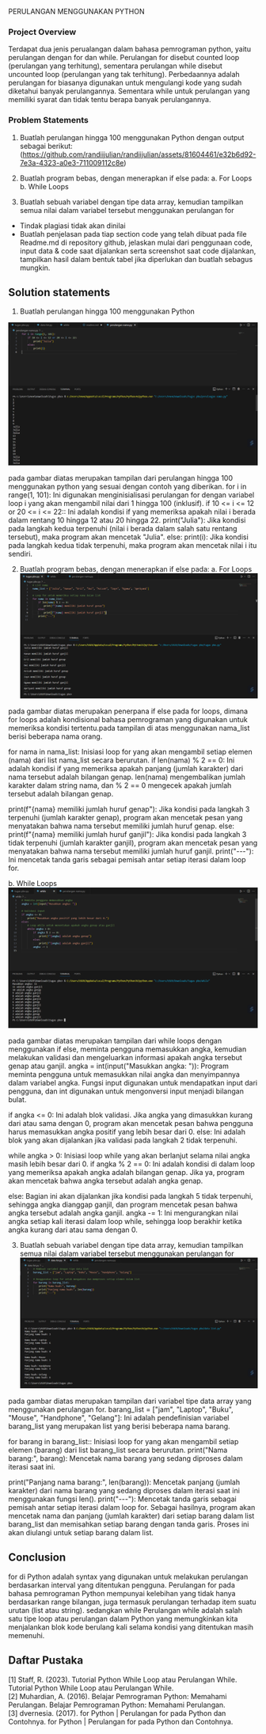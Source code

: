 PERULANGAN MENGGUNAKAN PYTHON

### Project Overview

Terdapat dua jenis perualangan dalam bahasa pemrograman python, yaitu perulangan dengan for dan while.
Perulangan for disebut counted loop (perulangan yang terhitung), sementara perulangan while disebut uncounted loop (perulangan yang tak terhitung). Perbedaannya adalah perulangan for biasanya digunakan untuk mengulangi kode yang sudah diketahui banyak perulangannya. Sementara while untuk perulangan yang memiliki syarat dan tidak tentu berapa banyak perulangannya.

### Problem Statements

1. Buatlah perulangan hingga 100 menggunakan Python dengan output sebagai berikut:
   (https://github.com/randiijulian/randiijulian/assets/81604461/e32b6d92-7e3a-4323-a0e3-711009112c8e)

2. Buatlah program bebas, dengan menerapkan if else pada:
   a. For Loops  
   b. While Loops

3. Buatlah sebuah variabel dengan tipe data array, kemudian tampilkan semua nilai dalam variabel tersebut menggunakan perulangan for

- Tindak plagiasi tidak akan dinilai
- Buatlah penjelasan pada tiap section code yang telah dibuat pada file Readme.md di repository github, jelaskan mulai dari penggunaan code, input data & code saat dijalankan serta screenshot saat code dijalankan, tampilkan hasil dalam bentuk tabel jika diperlukan dan buatlah sebagus mungkin.

## Solution statements

1. Buatlah perulangan hingga 100 menggunakan Python

![App Screenshot](./image/image1.png)

pada gambar diatas merupakan tampilan dari perulangan hingga 100 menggunakan python yang sesuai dengan contoh yang diberikan. for i in range(1, 101): Ini digunakan menginisialisasi perulangan for dengan variabel loop i yang akan mengambil nilai dari 1 hingga 100 (inklusif).
if 10 <= i <= 12 or 20 <= i <= 22:: Ini adalah kondisi if yang memeriksa apakah nilai i berada dalam rentang 10 hingga 12 atau 20 hingga 22. print("Julia"): Jika kondisi pada langkah kedua terpenuhi (nilai i berada dalam salah satu rentang tersebut), maka program akan mencetak "Julia". else: print(i): Jika kondisi pada langkah kedua tidak terpenuhi, maka program akan mencetak nilai i itu sendiri.

2. Buatlah program bebas, dengan menerapkan if else pada:
   a. For Loops  
   ![App Screenshot](./image/image2.png)

pada gambar diatas merupakan penerpana if else pada for loops, dimana for loops adalah kondisional bahasa pemrograman yang digunakan untuk memeriksa kondisi tertentu.pada tampilan di atas menggunakan nama_list berisi beberapa nama orang.

for nama in nama_list: Inisiasi loop for yang akan mengambil setiap elemen (nama) dari list nama_list secara berurutan. if len(nama) % 2 == 0: Ini adalah kondisi if yang memeriksa apakah panjang (jumlah karakter) dari nama tersebut adalah bilangan genap. len(nama) mengembalikan jumlah karakter dalam string nama, dan % 2 == 0 mengecek apakah jumlah tersebut adalah bilangan genap.

print(f"{nama} memiliki jumlah huruf genap"): Jika kondisi pada langkah 3 terpenuhi (jumlah karakter genap), program akan mencetak pesan yang menyatakan bahwa nama tersebut memiliki jumlah huruf genap. else: print(f"{nama} memiliki jumlah huruf ganjil"): Jika kondisi pada langkah 3 tidak terpenuhi (jumlah karakter ganjil), program akan mencetak pesan yang menyatakan bahwa nama tersebut memiliki jumlah huruf ganjil. print("---"): Ini mencetak tanda garis sebagai pemisah antar setiap iterasi dalam loop for.

b. While Loops
![App Screenshot](./image/image3.png)

pada gambar diatas merupakan tampilan dari while loops dengan menggunakan if else, meminta pengguna memasukkan angka, kemudian melakukan validasi dan mengeluarkan informasi apakah angka tersebut genap atau ganjil. angka = int(input("Masukkan angka: ")): Program meminta pengguna untuk memasukkan nilai angka dan menyimpannya dalam variabel angka. Fungsi input digunakan untuk mendapatkan input dari pengguna, dan int digunakan untuk mengonversi input menjadi bilangan bulat.

if angka <= 0: Ini adalah blok validasi. Jika angka yang dimasukkan kurang dari atau sama dengan 0, program akan mencetak pesan bahwa pengguna harus memasukkan angka positif yang lebih besar dari 0. else: Ini adalah blok yang akan dijalankan jika validasi pada langkah 2 tidak terpenuhi.

while angka > 0: Inisiasi loop while yang akan berlanjut selama nilai angka masih lebih besar dari 0. if angka % 2 == 0: Ini adalah kondisi di dalam loop yang memeriksa apakah angka adalah bilangan genap. Jika ya, program akan mencetak bahwa angka tersebut adalah angka genap.

else: Bagian ini akan dijalankan jika kondisi pada langkah 5 tidak terpenuhi, sehingga angka dianggap ganjil, dan program mencetak pesan bahwa angka tersebut adalah angka ganjil. angka -= 1: Ini mengurangkan nilai angka setiap kali iterasi dalam loop while, sehingga loop berakhir ketika angka kurang dari atau sama dengan 0.

3. Buatlah sebuah variabel dengan tipe data array, kemudian tampilkan semua nilai dalam variabel tersebut menggunakan perulangan for
   ![App Screenshot](./image/image4.png)

pada gambar diatas merupakan tampilan dari variabel tipe data array yang menggunakan perulangan for. barang_list = ["jam", "Laptop", "Buku", "Mouse", "Handphone", "Gelang"]: Ini adalah pendefinisian variabel barang_list yang merupakan list yang berisi beberapa nama barang.

for barang in barang_list:: Inisiasi loop for yang akan mengambil setiap elemen (barang) dari list barang_list secara berurutan. print("Nama barang:", barang): Mencetak nama barang yang sedang diproses dalam iterasi saat ini.

print("Panjang nama barang:", len(barang)): Mencetak panjang (jumlah karakter) dari nama barang yang sedang diproses dalam iterasi saat ini menggunakan fungsi len().
print("---"): Mencetak tanda garis sebagai pemisah antar setiap iterasi dalam loop for.
Sebagai hasilnya, program akan mencetak nama dan panjang (jumlah karakter) dari setiap barang dalam list barang_list dan memisahkan setiap barang dengan tanda garis. Proses ini akan diulangi untuk setiap barang dalam list.

## Conclusion

for di Python adalah syntax yang digunakan untuk melakukan perulangan berdasarkan interval yang ditentukan pengguna. Perulangan for pada bahasa pemrograman Python mempunyai kelebihan yang tidak hanya berdasarkan range bilangan, juga termasuk perulangan terhadap item suatu urutan (list atau string). sedangkan while Perulangan while adalah salah satu tipe loop atau perulangan dalam Python yang memungkinkan kita menjalankan blok kode berulang kali selama kondisi yang ditentukan masih memenuhi.

## Daftar Pustaka

[1] Staff, R. (2023). Tutorial Python While Loop atau Perulangan While. Tutorial Python While Loop atau Perulangan While.      
[2] Muhardian, A. (2016). Belajar Pemrograman Python: Memahami Perulangan. Belajar Pemrograman Python: Memahami Perulangan.  
[3] dvernesia. (2017). for Python | Perulangan for pada Python dan Contohnya. for Python | Perulangan for pada Python dan Contohnya.
